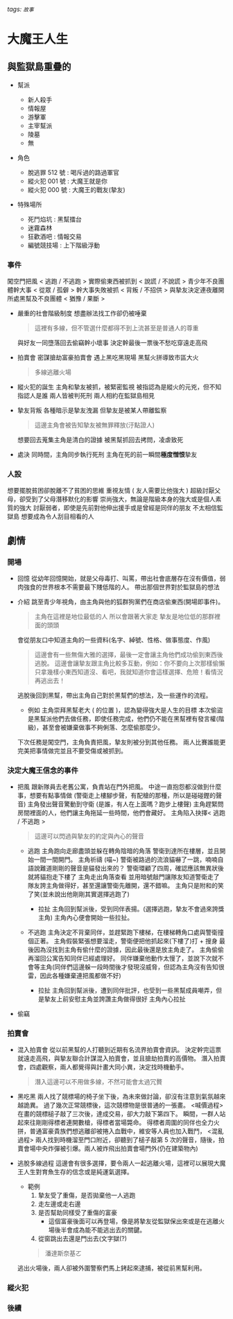 ###### tags: `故事`
# 大魔王人生
## 與監獄島重疊的
+ 幫派
	- 新人殺手
	- 情報屋
	- 游擊軍
	- 主宰幫派
	- 陵墓
	- 無
	
+ 角色
	- 脫逃罪 512 號 : 喝斥過的路過軍官
	- 縱火犯 001 號 : 大魔王就是你
	- 縱火犯 000 號 : 大魔王的戰友(摯友)
	
+ 特殊場所
    - 死鬥焰坑 : 黑幫擂台
    - 迷霧森林
    - 狂歡酒吧 : 情報交易
    - 編號競技場 : 上下階級浮動

### 事件
闖空門把風 < 逃跑 / 不逃跑 > 
實際偷東西被抓到 < 說謊 / 不說謊 >
青少年不良團體幹大事 < 從眾 / 孤僻 >
幹大事失敗被抓 < 背叛 / 不招供 >
與摯友決定連夜離開所處黑幫及不良團體 < 猶豫 / 果斷 >

+ 嚴重的社會階級制度
	想盡辦法找工作卻仍被唾棄
	>這裡有多線，但不管選什麼都得不到上流甚至是普通人的尊重
	
	與好友一同墮落回去偷竊幹小壞事
	決定幹最後一票後不愁吃穿遠走高飛

+ 拍賣會
	密謀搶劫富豪拍賣會
	遇上黑吃黑現場
	黑幫火拼導致市區大火
	>多線逃離火場
	
+ 縱火犯的誕生
	主角和摯友被抓，被緊密監視
	被指認為是縱火的元兇，但不知指認人是誰
	兩人皆被判死刑
	兩人相約在監獄島相見
	
+ 摯友背叛
	各種暗示是摯友洩漏
	但摯友是被某人帶離監察

	>這邊主角會被告知摯友被無罪釋放(汙點證人)

	想要回去蒐集主角是清白的證據
	被黑幫抓回去拷問，凌虐致死

+ 處決
	同時間，主角同步執行死刑
	主角在死的前一瞬間**極度憎恨**摯友

### 人設
想要擺脫貧困卻脫離不了貧困的思維
重視友情 ( 友人需要比他強大 )
超級討厭父母，卻受到了父母潛移默化的影響
崇尚強大，無論是階級本身的強大或是個人素質的強大
討厭弱者，即使是先前對他伸出援手或是曾經是同伴的朋友
不太相信監獄島
想要成為令人刮目相看的人


## 劇情
### 開場
+ 回憶
	從幼年回憶開始，就是父母毒打、叫罵，帶出社會底層存在沒有價值，弱肉強食的世界根本不需要最下賤低階的人。
	帶出那個世界對於監獄島的想法

+ 介紹
	跳至青少年視角，由主角與他的狐群狗黨們在商店偷東西(開場即事件)。
    >主角在這裡是地位最低的人 所以會跟著大家走
    >摯友是地位低的那群裡面的頭頭

	會從朋友口中知道主角的一些資料(名字、綽號、性格、做事態度、作風)
	>這邊會有一些無傷大雅的選擇，最後一定會讓主角他們成功偷到東西後逃脫。
	>這邊會讓摯友跟主角比較多互動，例如：你不要向上次那樣偷懶只拿幾樣小東西知道沒、看吧，我就知道你會這樣選擇、危險！看情況再逃出去！
	
	逃脫後回到黑幫，帶出主角自己對於黑幫們的想法，及一些運作的流程。
	+ 例如
		主角崇拜黑幫老大 ( 的位置 )，認為變得強大是人生的目標
		本次偷盜是黑幫派他們去做任務，即使任務完成，他們仍不能在黑幫裡有發言權(階級)，甚至會被嫌棄做事不夠俐落、怎麼偷那麼少。
	
	下次任務是闖空門，主角負責把風，摯友則被分到其他任務。
	兩人比賽誰能更完美把事情做完並且不要受傷或被抓到。

### 決定大魔王信念的事件
+ 把風
	跟新隊員去老舊公寓，負責站在門外把風。
	中途一直抱怨都沒做到什麼事，想要有點事情做
	(警衛走上樓腳步聲，有配槍的那種，所以是碰碰鏗的聲音)
	主角發出聲音驚動到守衛
	(是誰，有人在上面嗎？跑步上樓聲)
	主角趕緊問房間裡面的人，他們讓主角拖延一些時間，他們會藏好。
	主角陷入抉擇< 逃跑 / 不逃跑 >
	>這邊可以閃過與摯友的約定與內心的聲音
	
	+ 逃跑
		主角跑向走廊盡頭並躲在轉角陰暗的角落
		警衛到達所在樓層，並且開始一間一間開門。
		主角祈禱
		(喵~)
		警衛被路過的流浪貓嚇了一跳，喃喃自語說難道剛剛的聲音是貓發出來的？
		警衛環顧了四周，確認應該無異狀後就將貓抱走下樓了
		主角走出角落查看
		並用暗號敲門讓隊友知道警衛走了
		隊友誇主角做得好，甚至還讓警衛先離開，還不錯嘛。
		主角只是附和的笑了笑(並未說出他剛剛其實選擇逃跑了)
		
		- 拉扯
			主角回到幫派後，受到同伴表揚。(選擇逃跑，摯友不會過來誇獎主角)
			主角內心便會開始一些拉扯。	
	+ 不逃跑
		主角決定不背棄同伴，並趕緊跑下樓梯，在樓梯轉角口處與警衛撞個正著。
		主角假裝緊張想要溜走，警衛便把他抓起來(下樓了)打 + 搜身
		最後因為沒找到主角有偷什麼的證據，因此最後還是放主角走了。
		主角偷偷再溜回公寓告知同伴已經處理好。
		同伴嫌棄他動作太慢了，並說下次就不會等主角(同伴們這邊躲一段時間後才發現沒威脅，但認為主角沒有告知很雷，因此各種嫌棄連把風都做不好)
		
		- 拉扯
			主角回到幫派後，遭到同伴批評，也受到一些黑幫成員嘲弄，但是摯友上前安慰主角並誇讚主角做得很好
			主角內心拉扯

+ 偷竊
	
	
	
### 拍賣會
+ 混入拍賣會
	從以前黑幫的人打聽到近期有名流界拍賣會資訊。
	決定幹完這票就遠走高飛，與摯友聯合計謀混入拍賣會，並且搶劫拍賣的高價物。
	潛入拍賣會，四處觀察，兩人都覺得與計畫大同小異，決定找時機動手。
	>潛入這邊可以不用做多線，不然可能會太過冗贅

+ 黑吃黑
	兩人找了競標場的椅子坐下後，為未來做討論，卻沒有注意到氣氛越來越詭異。
	過了幾次正常競標後，這次競標物是很普通的一張畫。
	<喊價過程>
	在畫的競標槌子敲了三次後，達成交易，卻大力敲下第四下。
	瞬間，一群人站起來往剛剛得標者連開數槍，得標者當場斃命。
	得標者周圍的同伴也全力火拼，普通富豪貴族們想逃離卻被捲入血戰中，維安等人員也加入戰鬥，
	<混亂過程>
	兩人找到時機溜至門口附近，卻聽到了槌子敲第 5 次的聲音，隨後，拍賣會場中央炸彈被引爆。兩人被炸飛出拍賣會場門外(仍在建築物內)


+ 逃脫多線過程
	這邊會有很多選擇，要令兩人一起逃離火場，這裡可以展現大魔王人生對育魚生存的信念或是純運氣選擇。
	- 範例
		1. 摯友受了重傷，是否拋棄他一人逃跑
		2. 走左邊或走右邊
		3. 是否幫助同樣受了重傷的富豪
			- 這個富豪後面可以再登場，像是將摯友從監獄保出來或是在逃離火場後半會成為能不能逃出去的關鍵。
		5. 從窗跳出去還是門出去(文字獄(?)
		> 潘達斯奈基ㄛ

	逃出火場後，兩人卻被外圍警察們馬上銬起來逮捕，被從前黑幫利用。

### 縱火犯
	

### 後續